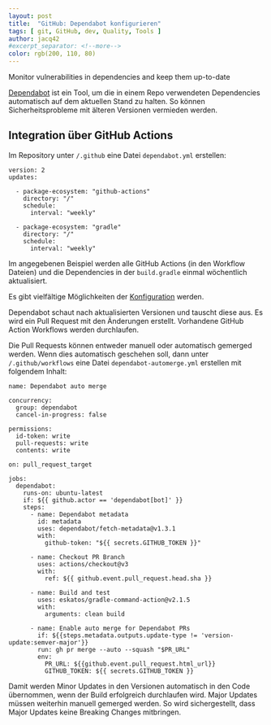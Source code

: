 ```yaml
---
layout: post
title:  "GitHub: Dependabot konfigurieren"
tags: [ git, GitHub, dev, Quality, Tools ]
author: jacq42
#excerpt_separator: <!--more-->
color: rgb(200, 110, 80)
---
```


Monitor vulnerabilities in dependencies and keep them up-to-date

<!--more-->

[Dependabot](https://docs.github.com/en/code-security/dependabot) ist ein Tool, um die in einem Repo verwendeten Dependencies automatisch auf dem aktuellen Stand zu halten. 
So können Sicherheitsprobleme mit älteren Versionen vermieden werden.

## Integration über GitHub Actions

Im Repository unter `/.github` eine Datei `dependabot.yml` erstellen:

```
version: 2
updates:

  - package-ecosystem: "github-actions"
    directory: "/"
    schedule:
      interval: "weekly"

  - package-ecosystem: "gradle"
    directory: "/"
    schedule:
      interval: "weekly"
```

Im angegebenen Beispiel werden alle GitHub Actions (in den Workflow Dateien) und die Dependencies in der `build.gradle` einmal wöchentlich aktualisiert.

Es gibt vielfältige Möglichkeiten der [Konfiguration](https://docs.github.com/en/free-pro-team@latest/github/administering-a-repository/configuration-options-for-dependency-updates) werden.

Dependabot schaut nach aktualisierten Versionen und tauscht diese aus. Es wird ein Pull Request mit den Änderungen erstellt. Vorhandene GitHub Action Workflows werden durchlaufen.

Die Pull Requests können entweder manuell oder automatisch gemerged werden. Wenn dies automatisch geschehen soll, dann unter `/.github/workflows` eine Datei `dependabot-automerge.yml` erstellen mit folgendem Inhalt:

```
name: Dependabot auto merge

concurrency:
  group: dependabot
  cancel-in-progress: false

permissions:
  id-token: write
  pull-requests: write
  contents: write

on: pull_request_target

jobs:
  dependabot:
    runs-on: ubuntu-latest
    if: ${{ github.actor == 'dependabot[bot]' }}
    steps:
      - name: Dependabot metadata
        id: metadata
        uses: dependabot/fetch-metadata@v1.3.1
        with:
          github-token: "${{ secrets.GITHUB_TOKEN }}"

      - name: Checkout PR Branch
        uses: actions/checkout@v3
        with:
          ref: ${{ github.event.pull_request.head.sha }}

      - name: Build and test
        uses: eskatos/gradle-command-action@v2.1.5
        with:
          arguments: clean build
          
      - name: Enable auto merge for Dependabot PRs
        if: ${{steps.metadata.outputs.update-type != 'version-update:semver-major'}}
        run: gh pr merge --auto --squash "$PR_URL"
        env:
          PR_URL: ${{github.event.pull_request.html_url}}
          GITHUB_TOKEN: ${{ secrets.GITHUB_TOKEN }}
```

Damit werden Minor Updates in den Versionen automatisch in den Code übernommen, wenn der Build erfolgreich durchlaufen wird. Major Updates müssen weiterhin manuell gemerged werden. So wird sichergestellt, dass Major Updates keine Breaking Changes mitbringen.
